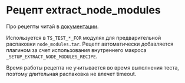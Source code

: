# Рецепт extract_node_modules

Про рецепты читай в [документации](https://docs.yandex-team.ru/ya-make/manual/tests/recipe).

Используется в `TS_TEST_*_FOR` модулях для предварительной распаковки `node_modules.tar`. Рецепт автоматически добавляется плагином за счет использования внутреннего макроса `_SETUP_EXTRACT_NODE_MODULES_RECIPE`.

Время работы рецепта не учитывается во время выполнения теста, поэтому длительная распаковка не влечет timeout.
